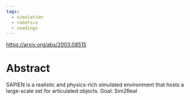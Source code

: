 ```yaml
---
tags:
  - simulation
  - robotics
  - readings
---
```

https://arxiv.org/abs/2003.08515
# Abstract
SAPIEN is a realistic and physics-rich simulated environment that hosts a large-scale set for articulated objects. Goal: Sim2Real